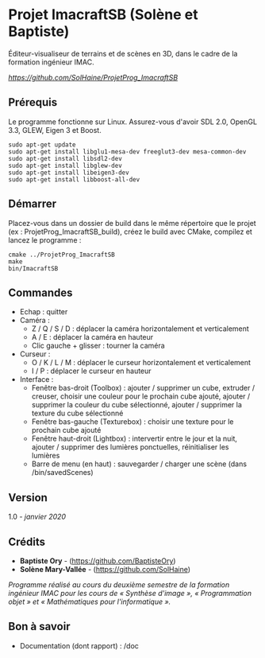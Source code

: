 # Projet ImacraftSB (Solène et Baptiste)

Éditeur-visualiseur de terrains et de scènes en 3D, dans le cadre de la formation ingénieur IMAC.

*https://github.com/SolHaine/ProjetProg_ImacraftSB*

## Prérequis

Le programme fonctionne sur Linux. 
Assurez-vous d'avoir SDL 2.0, OpenGL 3.3, GLEW, Eigen 3 et Boost.

```
sudo apt-get update
sudo apt-get install libglu1-mesa-dev freeglut3-dev mesa-common-dev
sudo apt-get install libsdl2-dev
sudo apt-get install libglew-dev
sudo apt-get install libeigen3-dev
sudo apt-get install libboost-all-dev
```

## Démarrer

Placez-vous dans un dossier de build dans le même répertoire que le projet (ex : ProjetProg_ImacraftSB_build), créez le build avec CMake, compilez et lancez le programme :

```
cmake ../ProjetProg_ImacraftSB
make
bin/ImacraftSB
```

## Commandes

* Echap : quitter
* Caméra :
	* Z / Q / S / D : déplacer la caméra horizontalement et verticalement
	* A / E : déplacer la caméra en hauteur
	* Clic gauche + glisser : tourner la caméra
* Curseur :
	* O / K / L / M : déplacer le curseur horizontalement et verticalement
	* I / P : déplacer le curseur en hauteur
* Interface :
	* Fenêtre bas-droit (Toolbox) : ajouter / supprimer un cube, extruder / creuser, choisir une couleur pour le prochain cube ajouté, ajouter / supprimer la couleur du cube sélectionné, ajouter / supprimer la texture du cube sélectionné
	* Fenêtre bas-gauche (Texturebox) : choisir une texture pour le prochain cube ajouté
	* Fenêtre haut-droit (Lightbox) : intervertir entre le jour et la nuit, ajouter / supprimer des lumières ponctuelles, réinitialiser les lumières
	* Barre de menu (en haut) : sauvegarder / charger une scène (dans /bin/savedScenes)

## Version

1.0 *- janvier 2020*

## Crédits

* **Baptiste Ory** - (https://github.com/BaptisteOry)
* **Solène Mary-Vallée** - (https://github.com/SolHaine)

*Programme réalisé au cours du deuxième semestre de la formation ingénieur IMAC pour les cours de « Synthèse d'image », « Programmation objet » et « Mathématiques pour l'informatique ».*

## Bon à savoir

* Documentation (dont rapport) : /doc
